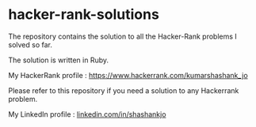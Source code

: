 # hacker-rank-solutions

The repository contains the solution to all the Hacker-Rank problems I solved so far.

The solution is written in Ruby.

My HackerRank profile : https://www.hackerrank.com/kumarshashank_jo

Please refer to this repository if you need a solution to any Hackerrank problem.

My LinkedIn profile : [linkedin.com/in/shashankjo](https://www.linkedin.com/in/shashankjo/)
